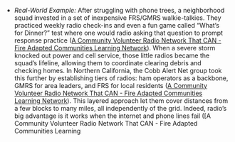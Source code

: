 - _Real-World Example:_ After struggling with phone trees, a neighborhood squad invested in a set of inexpensive FRS/GMRS walkie-talkies. They practiced weekly radio check-ins and even a fun game called “What’s for Dinner?” test where one would radio asking that question to prompt response practice ([A Community Volunteer Radio Network That CAN - Fire Adapted Communities Learning Network](https://fireadaptednetwork.org/a-community-volunteer-radio-network-that-can/#:~:text=An%20example%20radio%20traffic%20test,%E2%80%9D)). When a severe storm knocked out power and cell service, those little radios became the squad’s lifeline, allowing them to coordinate clearing debris and checking homes. In Northern California, the Cobb Alert Net group took this further by establishing tiers of radios: ham operators as a backbone, GMRS for area leaders, and FRS for local residents ([A Community Volunteer Radio Network That CAN - Fire Adapted Communities Learning Network](https://fireadaptednetwork.org/a-community-volunteer-radio-network-that-can/#:~:text=The%20basic%20arrangement%20is%20simple%3A,that%20their%20radios%20are%20functioning)). This layered approach let them cover distances from a few blocks to many miles, all independently of the grid. Indeed, radio’s big advantage is it works when the internet and phone lines fail ([A Community Volunteer Radio Network That CAN - Fire Adapted Communities Learning
